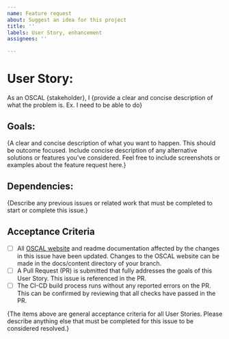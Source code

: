 ```yaml
---
name: Feature request
about: Suggest an idea for this project
title: ''
labels: User Story, enhancement
assignees: ''

---
```


# User Story:

As an OSCAL {stakeholder}, I {provide a clear and concise description of what the problem is. Ex. I need to be able to do}

## Goals:

{A clear and concise description of what you want to happen. This should be outcome focused. Include concise description of any alternative solutions or features you've considered. Feel free to include screenshots or examples about the feature request here.}

## Dependencies:

{Describe any previous issues or related work that must be completed to start or complete this issue.}

## Acceptance Criteria

- [ ] All [OSCAL website](https://pages.nist.gov/OSCAL) and readme documentation affected by the changes in this issue have been updated. Changes to the OSCAL website can be made in the docs/content directory of your branch.
- [ ] A Pull Request (PR) is submitted that fully addresses the goals of this User Story. This issue is referenced in the PR.
- [ ] The CI-CD build process runs without any reported errors on the PR. This can be confirmed by reviewing that all checks have passed in the PR.

{The items above are general acceptance criteria for all User Stories. Please describe anything else that must be completed for this issue to be considered resolved.}


